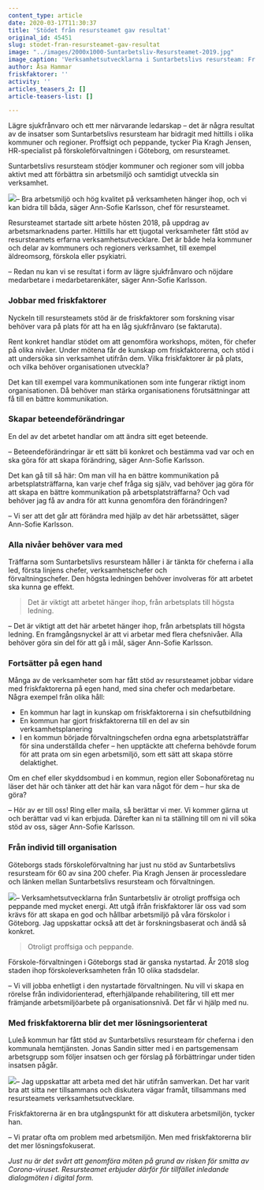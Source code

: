 ```yaml
---
content_type: article
date: 2020-03-17T11:30:37
title: 'Stödet från resursteamet gav resultat'
original_id: 45451
slug: stodet-fran-resursteamet-gav-resultat
image: "../images/2000x1000-Suntarbetsliv-Resursteamet-2019.jpg"
image_caption: 'Verksamhetsutvecklarna i Suntarbetslivs resursteam: Fr v Klas Nordin, Eva Jonzon, Victoria Magnusson, Malin Berggren, Petra Bollvik, Ann-Charlotte Laurell, Ann-Sofie Karlsson och Charlotte Wiberg Wikholm.'
author: Åsa Hammar
friskfaktorer: ''
activity: ''
articles_teasers_2: []
article-teasers-list: []

---
```


Lägre sjukfrånvaro och ett mer närvarande ledarskap – det är några resultat av de insatser som Suntarbetslivs resursteam har bidragit med hittills i olika kommuner och regioner. Proffsigt och peppande, tycker Pia Kragh Jensen, HR-specialist på förskoleförvaltningen i Göteborg, om resursteamet. 

Suntarbetslivs resursteam stödjer kommuner och regioner som vill jobba aktivt med att förbättra sin arbetsmiljö och samtidigt utveckla sin verksamhet.  

[![](https://www.suntarbetsliv.se/wp-content/uploads/2020/03/200x220-Ann-Sofie-Karlsson.jpg)](https://www.suntarbetsliv.se/wp-content/uploads/2020/03/200x220-Ann-Sofie-Karlsson.jpg)– Bra arbetsmiljö och hög kvalitet på verksamheten hänger ihop, och vi kan bidra till båda, säger Ann-Sofie Karlsson, chef för resursteamet.  

Resursteamet startade sitt arbete hösten 2018, på uppdrag av arbetsmarknadens parter. Hittills har ett tjugotal verksamheter fått stöd av resursteamets erfarna verksamhetsutvecklare. Det är både hela kommuner och delar av kommuners och regioners verksamhet, till exempel äldreomsorg, förskola eller psykiatri.  

– Redan nu kan vi se resultat i form av lägre sjukfrånvaro och nöjdare medarbetare i medarbetarenkäter, säger Ann-Sofie Karlsson.  

### Jobbar med friskfaktorer

Nyckeln till resursteamets stöd är de friskfaktorer som forskning visar behöver vara på plats för att ha en låg sjukfrånvaro (se faktaruta). 

Rent konkret handlar stödet om att genomföra workshops, möten, för chefer på olika nivåer. Under mötena får de kunskap om friskfaktorerna, och stöd i att undersöka sin verksamhet utifrån dem. Vilka friskfaktorer är på plats, och vilka behöver organisationen utveckla?  

Det kan till exempel vara kommunikationen som inte fungerar riktigt inom organisationen. Då behöver man stärka organisationens förutsättningar att få till en bättre kommunikation.  

### Skapar beteendeförändringar  

En del av det arbetet handlar om att ändra sitt eget beteende.  

– Beteendeförändringar är ett sätt bli konkret och bestämma vad var och en ska göra för att skapa förändring, säger Ann-Sofie Karlsson.  

Det kan gå till så här: Om man vill ha en bättre kommunikation på arbetsplatsträffarna, kan varje chef fråga sig själv, vad behöver jag göra för att skapa en bättre kommunikation på arbetsplatsträffarna? Och vad behöver jag få av andra för att kunna genomföra den förändringen?  

– Vi ser att det går att förändra med hjälp av det här arbetssättet, säger Ann-Sofie Karlsson. 

### Alla nivåer behöver vara med

Träffarna som Suntarbetslivs resursteam håller i är tänkta för cheferna i alla led, första linjens chefer, verksamhetschefer och förvaltningschefer. Den högsta ledningen behöver involveras för att arbetet ska kunna ge effekt.  

> Det är viktigt att arbetet hänger ihop, från arbetsplats till högsta ledning.

– Det är viktigt att det här arbetet hänger ihop, från arbetsplats till högsta ledning. En framgångsnyckel är att vi arbetar med flera chefsnivåer. Alla behöver göra sin del för att gå i mål, säger Ann-Sofie Karlsson.  

### Fortsätter på egen hand

Många av de verksamheter som har fått stöd av resursteamet jobbar vidare med friskfaktorerna på egen hand, med sina chefer och medarbetare. Några exempel från olika håll:  

*   En kommun har lagt in kunskap om friskfaktorerna i sin chefsutbildning 
*   En kommun har gjort friskfaktorerna till en del av sin verksamhetsplanering 
*   I en kommun började förvaltningschefen ordna egna arbetsplatsträffar för sina underställda chefer – hen upptäckte att cheferna behövde forum för att prata om sin egen arbetsmiljö, som ett sätt att skapa större delaktighet.   

Om en chef eller skyddsombud i en kommun, region eller Sobonaföretag nu läser det här och tänker att det här kan vara något för dem – hur ska de göra?  

– Hör av er till oss! Ring eller maila, så berättar vi mer. Vi kommer gärna ut och berättar vad vi kan erbjuda. Därefter kan ni ta ställning till om ni vill söka stöd av oss, säger Ann-Sofie Karlsson. 

### Från individ till organisation

Göteborgs stads förskoleförvaltning har just nu stöd av Suntarbetslivs resursteam för 60 av sina 200 chefer. Pia Kragh Jensen är processledare och länken mellan Suntarbetslivs resursteam och förvaltningen.  

[![](https://www.suntarbetsliv.se/wp-content/uploads/2020/03/200x220-Pia-Kragh-Jensen2.jpg)](https://www.suntarbetsliv.se/wp-content/uploads/2020/03/200x220-Pia-Kragh-Jensen2.jpg)– Verksamhetsutvecklarna från Suntarbetsliv är otroligt proffsiga och peppande med mycket energi. Att utgå ifrån friskfaktorer lär oss vad som krävs för att skapa en god och hållbar arbetsmiljö på våra förskolor i Göteborg. Jag uppskattar också att det är forskningsbaserat och ändå så konkret.  

> Otroligt proffsiga och peppande.

Förskole-förvaltningen i Göteborgs stad är ganska nystartad. År 2018 slog staden ihop förskoleverksamheten från 10 olika stadsdelar.  

– Vi vill jobba enhetligt i den nystartade förvaltningen. Nu vill vi skapa en rörelse från individorienterad, efterhjälpande rehabilitering, till ett mer främjande arbetsmiljöarbete på organisationsnivå. Det får vi hjälp med nu.  

### Med friskfaktorerna blir det mer lösningsorienterat

Luleå kommun har fått stöd av Suntarbetslivs resursteam för cheferna i den kommunala hemtjänsten. Jonas Sandin sitter med i en partsgemensam arbetsgrupp som följer insatsen och ger förslag på förbättringar under tiden insatsen pågår.  

[![](https://www.suntarbetsliv.se/wp-content/uploads/2020/03/200x220-jonas-sandin.jpg)](https://www.suntarbetsliv.se/wp-content/uploads/2020/03/200x220-jonas-sandin.jpg)– Jag uppskattar att arbeta med det här utifrån samverkan. Det har varit bra att sitta ner tillsammans och diskutera vägar framåt, tillsammans med resursteamets verksamhetsutvecklare. 

Friskfaktorerna är en bra utgångspunkt för att diskutera arbetsmiljön, tycker han.  

– Vi pratar ofta om problem med arbetsmiljön. Men med friskfaktorerna blir det mer lösningsfokuserat. 

_Just nu är det svårt att genomföra möten på grund av risken för smitta av Corona-viruset. Resursteamet erbjuder därför för tillfället inledande dialogmöten i digital form._

